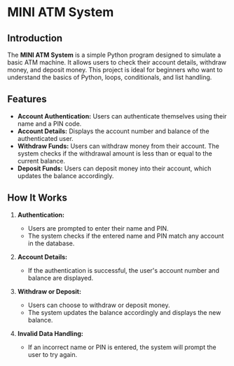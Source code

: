 # MINI ATM System

## Introduction
The **MINI ATM System** is a simple Python program designed to simulate a basic ATM machine. It allows users to check their account details, withdraw money, and deposit money. This project is ideal for beginners who want to understand the basics of Python, loops, conditionals, and list handling.

## Features
- **Account Authentication:** Users can authenticate themselves using their name and a PIN code.
- **Account Details:** Displays the account number and balance of the authenticated user.
- **Withdraw Funds:** Users can withdraw money from their account. The system checks if the withdrawal amount is less than or equal to the current balance.
- **Deposit Funds:** Users can deposit money into their account, which updates the balance accordingly.

## How It Works
1. **Authentication:** 
   - Users are prompted to enter their name and PIN.
   - The system checks if the entered name and PIN match any account in the database.
   
2. **Account Details:**
   - If the authentication is successful, the user's account number and balance are displayed.
   
3. **Withdraw or Deposit:**
   - Users can choose to withdraw or deposit money.
   - The system updates the balance accordingly and displays the new balance.

4. **Invalid Data Handling:**
   - If an incorrect name or PIN is entered, the system will prompt the user to try again.
